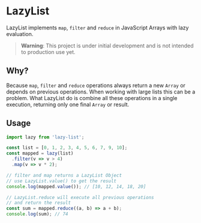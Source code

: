 # LazyList

LazyList implements `map`, `filter` and `reduce` in JavaScript Arrays with lazy evaluation.

>**Warning**: This project  is under initial development and is not intended to production use yet.

## Why?
Because `map`, `filter` and `reduce` operations always return a new `Array` or depends on previous operations. When working with large lists this can be a problem. What LazyList do is combine all these operations in a single execution, returning only one final `Array` or result.

## Usage

```javascript
import lazy from 'lazy-list';

const list = [0, 1, 2, 3, 4, 5, 6, 7, 9, 10];
const mapped = lazy(list)
  .filter(v => v > 4)
  .map(v => v * 2);

// filter and map returns a LazyList Object
// use LazyList.value() to get the result
console.log(mapped.value()); // [10, 12, 14, 18, 20]

// LazyList.reduce will execute all previous operations
// and return the result
const sum = mapped.reduce((a, b) => a + b);
console.log(sum); // 74
```
